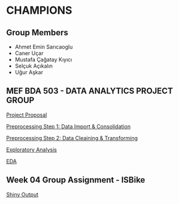 # CHAMPIONS

## Group Members
* Ahmet Emin Sarıcaoglu
* Caner Uçar
* Mustafa Çağatay Kıyıcı
* Selçuk Açıkalın
* Uğur Aşkar

## MEF BDA 503 - DATA ANALYTICS PROJECT GROUP

[Project Proposal](Proposal.html)

[Preprocessing Step 1: Data Import & Consolidation](champions-tefas-data-import.html)

[Preprocessing Step 2: Data Cleaining & Transforming](champions-tefas-data-clean-transform.html)

[Exploratory Analysis](CK-tefas-project-2.3.html)

[EDA](EDA.html)


## Week 04 Group Assignment - ISBike

[Shiny Output](https://uguraskar.shinyapps.io/mef04g-champions/)
